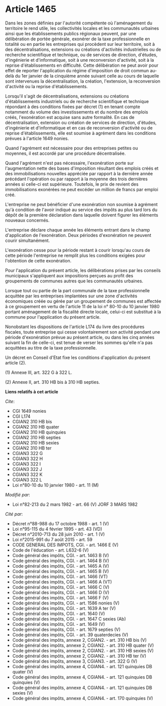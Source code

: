 # Article 1465

Dans les zones définies par l'autorité compétente où l'aménagement du territoire le rend utile, les collectivités locales et
les communautés urbaines ainsi que les établissements publics régionaux peuvent, par une délibération de portée générale,
exonérer de la taxe professionnelle en totalité ou en partie les entreprises qui procèdent sur leur territoire, soit à des
décentralisations, extensions ou créations d'activités industrielles ou de recherche scientifique et technique, ou de
services de direction, d'études, d'ingénierie et d'informatique, soit à une reconversion d'activité, soit à la reprise
d'établissements en difficulté. Cette délibération ne peut avoir pour effet de reporter l'application du régime d'imposition
de droit commun au-delà du 1er janvier de la cinquième année suivant celle au cours de laquelle sont intervenues la
décentralisation, la création, l'extension, la reconversion d'activité ou la reprise d'établissements.

Lorsqu'il s'agit de décentralisations, extensions ou créations d'établissements industriels ou de recherche scientifique et
technique répondant à des conditions fixées par décret (1) en tenant compte notamment du volume des investissements et du
nombre des emplois créés, l'exonération est acquise sans autre formalité. En cas de décentralisation, extension ou création
de services de direction, d'études, d'ingénierie et d'informatique et en cas de reconversion d'activité ou de reprise
d'établissements, elle est soumise à agrément dans les conditions prévues à l'article 1649 nonies.

Quand l'agrément est nécessaire pour des entreprises petites ou moyennes, il est accordé par une procédure décentralisée.

Quand l'agrément n'est pas nécessaire, l'exonération porte sur l'augmentation nette des bases d'imposition résultant des
emplois créés et des immobilisations nouvelles appréciée par rapport à la dernière année précédant l'opération ou par rapport
à la moyenne des trois dernières années si celle-ci est supérieure. Toutefois, le prix de revient des immobilisations
exonérées ne peut excéder un million de francs par emploi créé.

L'entreprise ne peut bénéficier d'une exonération non soumise à agrément qu'à condition de l'avoir indiqué au service des
impôts au plus tard lors du dépôt de la première déclaration dans laquelle doivent figurer les éléments nouveaux concernés.

L'entreprise déclare chaque année les éléments entrant dans le champ d'application de l'exonération. Deux périodes
d'exonération ne peuvent courir simultanément.

L'exonération cesse pour la période restant à courir lorsqu'au cours de cette période l'entreprise ne remplit plus les
conditions exigées pour l'obtention de cette exonération.

Pour l'application du présent article, les délibérations prises par les conseils municipaux s'appliquent aux impositions
perçues au profit des groupements de communes autres que les communautés urbaines.

Lorsque tout ou partie de la part communale de la taxe professionnelle acquittée par les entreprises implantées sur une zone
d'activités économiques créée ou gérée par un groupement de communes est affectée à ce groupement en vertu de l'article 11 de
la loi n° 80-10 du 10 janvier 1980 portant aménagement de la fiscalité directe locale, celui-ci est substitué à la commune
pour l'application du présent article.

Nonobstant les dispositions de l'article L174 du livre des procédures fiscales, toute entreprise qui cesse volontairement son
activité pendant une période d'exonération prévue au présent article, ou dans les cinq années suivant la fin de celle-ci, est
tenue de verser les sommes qu'elle n'a pas acquittées au titre de la taxe professionnelle.

Un décret en Conseil d'Etat fixe les conditions d'application du présent article (2).

(1) Annexe III, art. 322 G à 322 L.

(2) Annexe II, art. 310 HB bis à 310 HB septies.

**Liens relatifs à cet article**

_Cite_:

  - CGI 1649 nonies
  - CGI L174
  - CGIAN2 310 HB bis
  - CGIAN2 310 HB quater
  - CGIAN2 310 HB quinquies
  - CGIAN2 310 HB septies
  - CGIAN2 310 HB sexies
  - CGIAN2 310 HB ter
  - CGIAN3 322 G
  - CGIAN3 322 H
  - CGIAN3 322 I
  - CGIAN3 322 J
  - CGIAN3 322 K
  - CGIAN3 322 L
  - Loi n°80-10 du 10 janvier 1980 - art. 11 (M)

_Modifié par_:

  - Loi n°82-213 du 2 mars 1982 - art. 66 (V) JORF 3 MARS 1982

_Cité par_:

  - Décret n°88-988 du 17 octobre 1988 - art. 1 (V)
  - Loi n°95-115 du 4 février 1995 - art. 43 (VD)
  - Décret n°2010-713 du 28 juin 2010 - art. 1 (V)
  - Loi n°2015-991 du 7 août 2015 - art. 59
  - CODE GENERAL DES IMPOTS, CGI. - art. 1466 E (V)
  - Code de l'éducation - art. L632-6 (V)
  - Code général des impôts, CGI. - art. 1463 B (V)
  - Code général des impôts, CGI. - art. 1464 B (V)
  - Code général des impôts, CGI. - art. 1465 A (V)
  - Code général des impôts, CGI. - art. 1465 B (V)
  - Code général des impôts, CGI. - art. 1466 (VT)
  - Code général des impôts, CGI. - art. 1466 A (VT)
  - Code général des impôts, CGI. - art. 1466 C (V)
  - Code général des impôts, CGI. - art. 1466 D (V)
  - Code général des impôts, CGI. - art. 1466 F (V)
  - Code général des impôts, CGI. - art. 1586 nonies (V)
  - Code général des impôts, CGI. - art. 1639 A ter (V)
  - Code général des impôts, CGI. - art. 1640 (V)
  - Code général des impôts, CGI. - art. 1647 C sexies (Ab)
  - Code général des impôts, CGI. - art. 1649 (V)
  - Code général des impôts, CGI. - art. 1679 septies (V)
  - Code général des impôts, CGI. - art. 39 quaterdecies (V)
  - Code général des impôts, annexe 2, CGIAN2. - art. 310 HB bis (V)
  - Code général des impôts, annexe 2, CGIAN2. - art. 310 HB quater (V)
  - Code général des impôts, annexe 2, CGIAN2. - art. 310 HB sexies (V)
  - Code général des impôts, annexe 2, CGIAN2. - art. 310 HB ter (V)
  - Code général des impôts, annexe 3, CGIAN3. - art. 322 G (V)
  - Code général des impôts, annexe 4, CGIAN4. - art. 121 quinquies DB quater (V)
  - Code général des impôts, annexe 4, CGIAN4. - art. 121 quinquies DB quinquies (V)
  - Code général des impôts, annexe 4, CGIAN4. - art. 121 quinquies DB sexies (V)
  - Code général des impôts, annexe 4, CGIAN4. - art. 170 quinquies (V)
